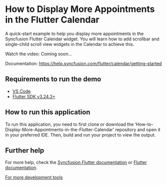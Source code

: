 # How to Display More Appointments in the Flutter Calendar
A quick-start example to help you display more appointments in the Syncfusion Flutter Calendar widget. You will learn how to add scrollbar and single-child scroll view widgets in the Calendar to achieve this.

Watch the video: Coming soon...

Documentation: https://help.syncfusion.com/flutter/calendar/getting-started 

## Requirements to run the demo
* [VS Code](https://code.visualstudio.com/download)
* [Flutter SDK v3.24.3+](https://flutter.dev/docs/development/tools/sdk/overview)


## How to run this application
To run this application, you need to first clone or download the ‘How-to-Display-More-Appointments-in-the-Flutter-Calendar’ repository and open it in your preferred IDE. Then, build and run your project to view the output.

## Further help
For more help, check the [Syncfusion Flutter documentation](https://help.syncfusion.com/flutter/introduction/overview) or
 [Flutter documentation](https://flutter.dev/docs/get-started/install).
 
[For more development tools](https://flutter.dev/docs/development/tools/devtools/overview)

